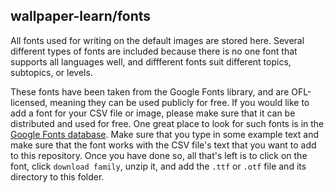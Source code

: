 ## wallpaper-learn/fonts

All fonts used for writing on the default images are stored here. Several different types of fonts are included because there is no one font that supports all languages well, and diffferent fonts suit different topics, subtopics, or levels.

These fonts have been taken from the Google Fonts library, and are OFL-licensed, meaning they can be used publicly for free. If you would like to add a font for your CSV file or image, please make sure that it can be distributed and used for free. One great place to look for such fonts is in the [Google Fonts database](https://fonts.google.com/). Make sure that you type in some example text and make sure that the font works with the CSV file's text that you want to add to this repository. Once you have done so, all that's left is to click on the font, click `download family`, unzip it, and add the `.ttf` or `.otf` file and its directory to this folder.
